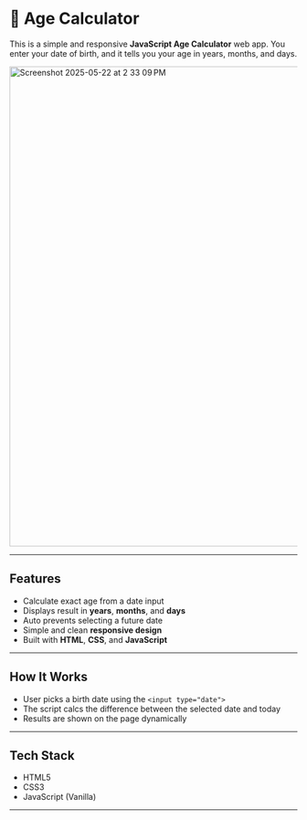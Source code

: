 # 🎂 Age Calculator

This is a simple and responsive **JavaScript Age Calculator** web app. You enter your date of birth, and it tells you your age in years, months, and days.

<img width="841" alt="Screenshot 2025-05-22 at 2 33 09 PM" src="https://github.com/user-attachments/assets/37798d62-4fb3-4d47-998d-56cc16264eab" />

---

## Features

- Calculate exact age from a date input  
- Displays result in **years**, **months**, and **days**  
- Auto prevents selecting a future date  
- Simple and clean **responsive design**  
- Built with **HTML**, **CSS**, and **JavaScript**

---

## How It Works

- User picks a birth date using the `<input type="date">`  
- The script calcs the difference between the selected date and today  
- Results are shown on the page dynamically

---

## Tech Stack

- HTML5  
- CSS3  
- JavaScript (Vanilla)

---

